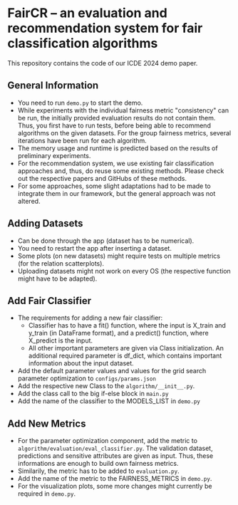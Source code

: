 # FairCR – an evaluation and recommendation system for fair classification algorithms

This repository contains the code of our ICDE 2024 demo paper.

## General Information

- You need to run `demo.py` to start the demo.<br />
- While experiments with the individual fairness metric "consistency" can be run, the initially provided evaluation results do not contain them. Thus, you first have to run tests, before being able to recommend algorithms on the given datasets. For the group fairness metrics, several iterations have been run for each algorithm.<br />
- The memory usage and runtime is predicted based on the results of preliminary experiments.<br />
- For the recommendation system, we use existing fair classification approaches and, thus, do reuse some existing methods. Please check out the respective papers and GitHubs of these methods.<br />
- For some approaches, some slight adaptations had to be made to integrate them in our framework, but the general approach was not altered.<br />


## Adding Datasets

- Can be done through the app (dataset has to be numerical).<br />
- You need to restart the app after inserting a dataset.<br />
- Some plots (on new datasets) might require tests on multiple metrics (for the relation scatterplots).<br />
- Uploading datasets might not work on every OS (the respective function might have to be adapted).<br /> 


## Add Fair Classifier

- The requirements for adding a new fair classifier:<br /> 
  - Classifier has to have a fit() function, where the input is X_train and y_train (in DataFrame format), and a predict() function, where X_predict is the input.<br /> 
  - All other important parameters are given via Class initialization. An additional required parameter is df_dict, which contains important information about the input dataset.<br />
- Add the default parameter values and values for the grid search parameter optimization to `configs/params.json`<br />
- Add the respective new Class to the `algorithm/__init__.py`.<br />
- Add the class call to the big if-else block in `main.py`<br />
- Add the name of the classifier to the MODELS_LIST in `demo.py`<br />


## Add New Metrics

- For the parameter optimization component, add the metric to `algorithm/evaluation/eval_classifier.py`. The validation dataset, predictions and sensitive attributes are given as input. Thus, these informations are enough to build own fairness metrics.<br />
- Similarily, the metric has to be added to `evaluation.py`.<br />
- Add the name of the metric to the FAIRNESS_METRICS in `demo.py`.<br />
- For the visualization plots, some more changes might currently be required in `demo.py`.<br />

